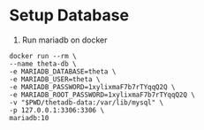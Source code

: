 # Setup Database #

1. Run mariadb on docker

  ```
  docker run --rm \
  --name theta-db \
  -e MARIADB_DATABASE=theta \
  -e MARIADB_USER=theta \
  -e MARIADB_PASSWORD=1xylixmaF7b7rTYqqQ2Q \
  -e MARIADB_ROOT_PASSWORD=1xylixmaF7b7rTYqqQ2Q \
  -v "$PWD/thetadb-data:/var/lib/mysql" \
  -p 127.0.0.1:3306:3306 \
  mariadb:10
  ```